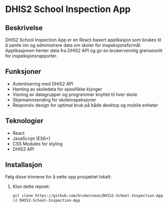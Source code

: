 # DHIS2 School Inspection App

## Beskrivelse

DHIS2 School Inspection App er en React-basert applikasjon som brukes til å samle inn og administrere data om skoler for inspeksjonsformål. Applikasjonen henter data fra DHIS2 API og gir en brukervennlig grensesnitt for inspeksjonsrapporter.

## Funksjoner

- Autentisering med DHIS2 API
- Henting av skoledata for spesifikke klynger
- Visning av datagrupper og programmer knyttet til hver skole
- Skjemainnsending for skoleinspeksjoner
- Responsiv design for optimal bruk på både desktop og mobile enheter

## Teknologier

- React
- JavaScript (ES6+)
- CSS Modules for styling
- DHIS2 API

## Installasjon

Følg disse trinnene for å sette opp prosjektet lokalt:

1. Klon dette repoet:

   ```bash
   git clone https://github.com/brukernavn/DHIS2-School-Inspection-App.git
   cd DHIS2-School-Inspection-App
